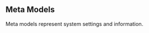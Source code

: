 
<a name="meta_overview"></a>
## Meta Models

Meta models represent system settings and information.